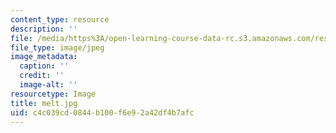 ```yaml
---
content_type: resource
description: ''
file: /media/https%3A/open-learning-course-data-rc.s3.amazonaws.com/res-5-0001-digital-lab-techniques-manual-spring-2007/c4c039cd0844b100f6e92a42df4b7afc_melt.jpg
file_type: image/jpeg
image_metadata:
  caption: ''
  credit: ''
  image-alt: ''
resourcetype: Image
title: melt.jpg
uid: c4c039cd-0844-b100-f6e9-2a42df4b7afc
---
```

